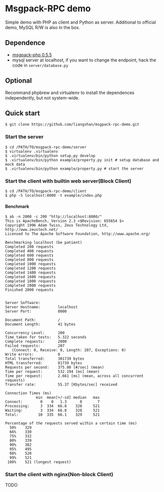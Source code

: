 Msgpack-RPC demo
================
Simple demo with PHP as client and Python as server. Additional to official demo, MySQL R/W is also in the box.

## Dependence
+ [msgpack-php 0.5.5](https://github.com/msgpack/msgpack-php)
+ mysql server at localhost, if you want to change the endpoint, hack the code in `server/database.py`

## Optional
Recommand phpbrew and virtualenv to install the dependences independently, but not system-wide.

## Quick start

	$ git clone https://github.com/liangshan/msgpack-rpc-demo.git

### Start the server

	$ cd /PATH/TO/msgpack-rpc-demo/server
	$ virtualenv .virtualenv
	$ .virtualenv/bin/python setup.py develop
	$ .virtualenv/bin/python example/property.py init # setup database and mock data
	$ .virtualenv/bin/python example/property.py # start the server

### Start the client with builtin web server(Block Client)
	
	$ cd /PATH/TO/msgpack-rpc-demo/client
	$ php -S localhost:8000 -t example/index.php

#### Benchmark

```
$ ab -n 2000 -c 200 "http://localhost:8000/"
This is ApacheBench, Version 2.3 <$Revision: 655654 $>
Copyright 1996 Adam Twiss, Zeus Technology Ltd, http://www.zeustech.net/
Licensed to The Apache Software Foundation, http://www.apache.org/

Benchmarking localhost (be patient)
Completed 200 requests
Completed 400 requests
Completed 600 requests
Completed 800 requests
Completed 1000 requests
Completed 1200 requests
Completed 1400 requests
Completed 1600 requests
Completed 1800 requests
Completed 2000 requests
Finished 2000 requests


Server Software:        
Server Hostname:        localhost
Server Port:            8000

Document Path:          /
Document Length:        41 bytes

Concurrency Level:      200
Time taken for tests:   5.322 seconds
Complete requests:      2000
Failed requests:        207
   (Connect: 0, Receive: 0, Length: 207, Exceptions: 0)
Write errors:           0
Total transferred:      301739 bytes
HTML transferred:       81739 bytes
Requests per second:    375.80 [#/sec] (mean)
Time per request:       532.194 [ms] (mean)
Time per request:       2.661 [ms] (mean, across all concurrent requests)
Transfer rate:          55.37 [Kbytes/sec] received

Connection Times (ms)
              min  mean[+/-sd] median   max
Connect:        0    0   1.3      0       7
Processing:     3  334  66.8    328     521
Waiting:        3  334  66.8    328     521
Total:         10  335  66.1    329     521

Percentage of the requests served within a certain time (ms)
  50%    329
  66%    330
  75%    332
  80%    339
  90%    382
  95%    495
  98%    520
  99%    521
 100%    521 (longest request)
```
### Start the client with nginx(Non-block Client)

TODO

